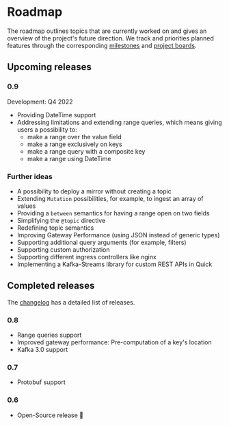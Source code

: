 # Roadmap

The roadmap outlines topics that are currently worked on and gives an overview of the project's future direction.
We track and priorities planned features through the corresponding [milestones](https://github.com/bakdata/quick/milestones)
and [project boards](https://github.com/bakdata/quick/projects).

## Upcoming releases

### 0.9

Development: Q4 2022

* Providing DateTime support
* Addressing limitations and extending range queries, which means
giving users a possibility to:
    * make a range over the value field 
    * make a range exclusively on keys
    * make a range query with a composite key
    * make a range using DateTime

### Further ideas

* A possibility to deploy a mirror without creating a topic
* Extending `Mutation` possibilities, for example, to ingest an array of values
* Providing a `between` semantics for having a range open on two fields
* Simplifying the `@topic` directive
* Redefining topic semantics
* Improving Gateway Performance (using JSON instead of generic types)
* Supporting additional query arguments (for example, filters)
* Supporting custom authorization
* Supporting different ingress controllers like nginx
* Implementing a Kafka-Streams library for custom REST APIs in Quick


## Completed releases

The [changelog](../changelog) has a detailed list of releases.

### 0.8

* Range queries support
* Improved gateway performance: Pre-computation of a key's location
* Kafka 3.0 support

### 0.7

* Protobuf support

### 0.6

* Open-Source release 🎉
